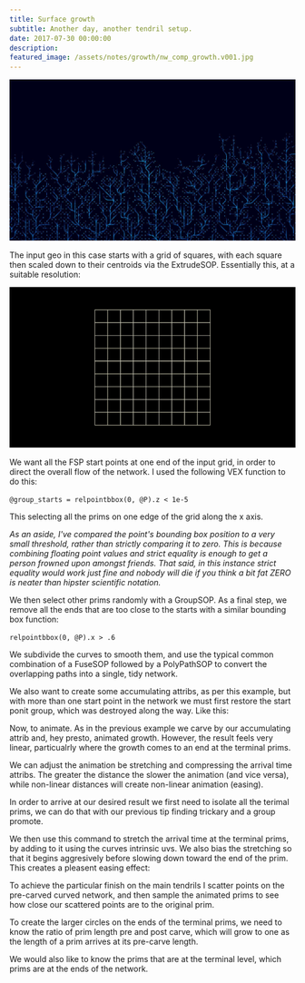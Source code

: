 ```yaml
---
title: Surface growth
subtitle: Another day, another tendril setup.
date: 2017-07-30 00:00:00
description:
featured_image: /assets/notes/growth/nw_comp_growth.v001.jpg
---
```

![The finished result](/assets/notes/growth/nw_comp_growth.v001.jpg)

The input geo in this case starts with a grid of squares, with each square then scaled down to their centroids via the ExtrudeSOP. Essentially this, at a suitable resolution:

![Growth base](/assets/notes/growth/growth_base.gif)

We want all the FSP start points at one end of the input grid, in order to direct the overall flow of the network. I used the following VEX function to do this:

```@group_starts = relpointbbox(0, @P).z < 1e-5```

This selecting all the prims on one edge of the grid along the x axis.

*As an aside, I've compared the point's bounding box position to a very small threshold, rather than strictly comparing it to zero. This is because combining floating point values and strict equality is enough to get a person frowned upon amongst friends. That said, in this instance strict equality would work just fine and nobody will die if you think a bit fat ZERO is neater than hipster scientific notation.*

We then select other prims randomly with a GroupSOP. As a final step, we remove all the ends that are too close to the starts with a similar bounding box function:

```relpointbbox(0, @P).x > .6```

We subdivide the curves to smooth them, and use the typical common combination of a FuseSOP followed by a PolyPathSOP to convert the overlapping paths into a single, tidy network.

We also want to create some accumulating attribs, as per this example, but with more than one start point in the network we must first restore the start ponit group, which was destroyed along the way. Like this:

Now, to animate. As in the previous example we carve by our accumulating attrib and, hey presto, animated growth. However, the result feels very linear, particualrly where the growth comes to an end at the terminal prims.

We can adjust the animation be stretching and compressing the arrival time attribs. The greater the distance the slower the animation (and vice versa), while non-linear distances will create non-linear animation (easing).

In order to arrive at our desired result we first need to isolate all the terimal prims, we can do that with our previous tip finding trickary and a group promote.

We then use this command to stretch the arrival time at the terminal prims, by adding to it using the curves intrinsic uvs. We also bias the stretching so that it begins aggresively before slowing down toward the end of the prim. This creates a pleasent easing effect:

To achieve the particular finish on the main tendrils I scatter points on the pre-carved curved network, and then sample the animated prims to see how close our scattered points are to the original prim.

To create the larger circles on the ends of the terminal prims, we need to know the ratio of prim length pre and post carve, which will grow to one as the length of a prim arrives at its pre-carve length.

We would also like to know the prims that are at the terminal level, which prims are at the ends of the network.